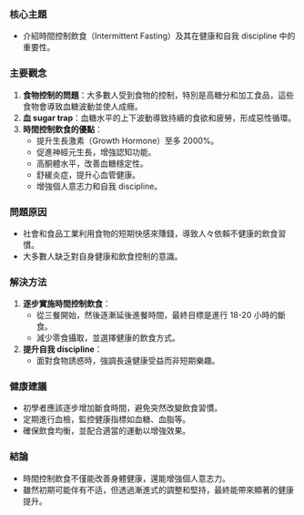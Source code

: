 ### 核心主題  
- 介紹時間控制飲食（Intermittent Fasting）及其在健康和自我 discipline 中的重要性。  

### 主要觀念  
1. **食物控制的問題**：大多數人受到食物的控制，特別是高糖分和加工食品，這些食物會導致血糖波動並使人成癮。  
2. **血 sugar trap**：血糖水平的上下波動導致持續的食欲和疲勞，形成惡性循環。  
3. **時間控制飲食的優點**：  
   - 提升生長激素（Growth Hormone）至多 2000%。  
   - 促進神經元生長，增強認知功能。  
   - 高酮體水平，改善血糖穩定性。  
   - 舒緩炎症，提升心血管健康。  
   - 增強個人意志力和自我 discipline。  

### 問題原因  
- 社會和食品工業利用食物的短期快感來賺錢，導致人々依賴不健康的飲食習慣。  
- 大多數人缺乏對自身健康和飲食控制的意識。  

### 解決方法  
1. **逐步實施時間控制飲食**：  
   - 從三餐開始，然後逐漸延後進餐時間，最終目標是進行 18-20 小時的斷食。  
   - 減少零食攝取，並選擇健康的飲食方式。  
2. **提升自我 discipline**：  
   - 面對食物誘惑時，強調長遠健康受益而非短期樂趣。  

### 健康建議  
- 初學者應該逐步增加斷食時間，避免突然改變飲食習慣。  
- 定期進行血檢，監控健康指標如血糖、血脂等。  
- 確保飲食均衡，並配合適當的運動以增強效果。  

### 結論  
- 時間控制飲食不僅能改善身體健康，還能增強個人意志力。  
- 雖然初期可能伴有不适，但透過漸進式的調整和堅持，最終能帶來顯著的健康提升。